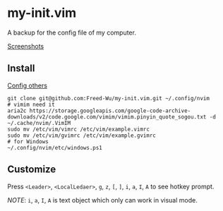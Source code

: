 my-init.vim
===========

A backup for the config file of my computer.

[Screenshots](https://zhuanlan.zhihu.com/p/107065105)

Install
-------

[Config others](https://github.com/Freed-Wu/my-dotfiles.vim)

```{bash}
git clone git@github.com:Freed-Wu/my-init.vim.git ~/.config/nvim
# vimim need it
aria2c https://storage.googleapis.com/google-code-archive-downloads/v2/code.google.com/vimim/vimim.pinyin_quote_sogou.txt -d ~/.cache/nvim/.VimIM
sudo mv /etc/vim/vimrc /etc/vim/example.vimrc
sudo mv /etc/vim/gvimrc /etc/vim/example.gvimrc
# for Windows
~/.config/nvim/etc/windows.ps1
```

Customize
---------

Press `<Leader>`, `<LocalLedaer>`, `g`, `z`, `[`, `]`, `i`, `a`, `I`, `A` to see
hotkey prompt.

*NOTE*: `i`, `a`, `I`, `A` is text object which only can work in visual mode.
